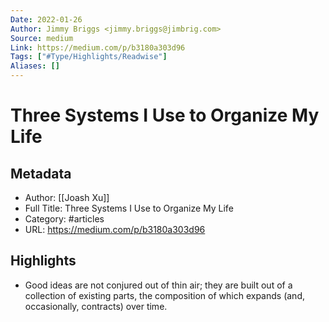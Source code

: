 ```yaml
---
Date: 2022-01-26
Author: Jimmy Briggs <jimmy.briggs@jimbrig.com>
Source: medium
Link: https://medium.com/p/b3180a303d96
Tags: ["#Type/Highlights/Readwise"]
Aliases: []
---
```

# Three Systems I Use to Organize My Life

## Metadata
- Author: [[Joash Xu]]
- Full Title: Three Systems I Use to Organize My Life
- Category: #articles
- URL: https://medium.com/p/b3180a303d96

## Highlights
- Good ideas are not conjured out of thin air; they are built out of a collection of existing parts, the composition of which expands (and, occasionally, contracts) over time.
